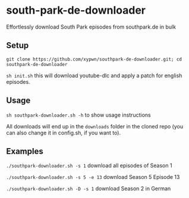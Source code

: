 # south-park-de-downloader
Effortlessly download South Park episodes from southpark.de in bulk

## Setup
`git clone https://github.com/xypwn/southpark-de-downloader.git; cd southpark-de-downloader`

`sh init.sh` this will download youtube-dlc and apply a patch for english episodes.

## Usage
`sh southpark-downloader.sh -h` to show usage instructions

All downloads will end up in the `downloads` folder in the cloned repo (you can also change it in config.sh, if you want to).

## Examples
`./southpark-downloader.sh -s 1` download all episodes of Season 1

`./southpark-downloader.sh -s 5 -e 13` download Season 5 Episode 13

`./southpark-downloader.sh -D -s 1` download Season 2 in German
